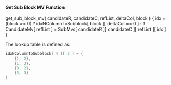 #### Get Sub Block MV Function

<div class="syntax">
get_sub_block_mv( candidateR, candidateC, refList, deltaCol, block ) {
    idx = (block >= 0) ? idxNColumnToSubblock[ block ][ deltaCol == 0 ] : 3
    CandidateMv[ refList ] = SubMvs[ candidateR ][ candidateC ][ refList ][ idx ]
}
</div>

The lookup table is defined as:

~~~~~ c
idxNColumnToSubblock[ 4 ][ 2 ] = {
    {1, 2},
    {1, 3},
    {3, 2},
    {3, 3}
}
~~~~~
